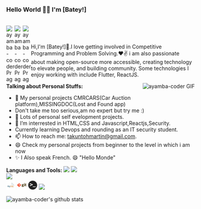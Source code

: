 ### Hello World 👋🏾 I'm [Batey!]

<br/>
<a href="https://api.whatsapp.com/send?phone=+237670397658" >
<img align="left" alt="ayamba-coder Prag" width="22px" src="https://cdn.jsdelivr.net/npm/simple-icons@v3/icons/whatsapp.svg" />
</a>
<a href="https://twitter.com/DariusCoder">
<img align="left" alt="ayamba-coder Prag" width="22px" src="https://cdn.jsdelivr.net/npm/simple-icons@v3/icons/linkedin.svg" />
</a>
<a href="https://twitter.com/DariusCoder">
<img align="left" alt="ayamba-coder Prag" width="22px" src="https://cdn.jsdelivr.net/npm/simple-icons@v3/icons/twitter.svg" />
</a>
<br />

<br />

Hi,I'm [Batey!]🙌.I love getting involved in Competitive Programming and Problem Solving.❤✌ i am also passionate about making open-source more accessible, creating technology to elevate people, and building community. Some technologies I enjoy working with include Flutter, ReactJS.

<img align="right" alt="ayamba-coder GIF" src="https://media.giphy.com/media/L1R1tvI9svkIWwpVYr/giphy.gif" />

**Talking about Personal Stuffs:**
- 🔭 My personal projects CMRCARS(Car Auction platform),MISSINGDOC(Lost and Found app)
- Don't take me too serious,am no expert but try me :)
- 🌱 Lots of personal self evelopment projects.
- 🤔 I’m interrested in HTML,CSS and Javascript,Reactjs,Security.
- Currently learning Devops and rounding as an IT security student.
- 📫 How to reach me: takuntohmartin@gmail.com.
- 😄 Check my personal projects from beginner to the level in which i am now
- ✨ I Also speak French. 😄 "Hello Monde"

**Languages and Tools:**
<code><img height="30" src="https://cdn.icon-icons.com/icons2/2108/PNG/512/javascript_icon_130900.png"></code>
<code><img height="30" src="https://camo.githubusercontent.com/cd4f6f29ed0f1380ac3e56c3b8fa67f019f0db2f/687474703a2f2f73616368696e63686f7072612e636f6465732f44657669436f6e2f69636f6e732f6e6f64656a732f6e6f64656a732d6f726967696e616c2d776f72646d61726b2e737667"></code>
<code>
  <img height="25" src="https://camo.githubusercontent.com/6be3646ce76e40755a02311173db81cfdb506cbf/687474703a2f2f73616368696e63686f7072612e636f6465732f44657669436f6e2f69636f6e732f68746d6c352f68746d6c352d6f726967696e616c2d776f72646d61726b2e737667">
</code>
<code><img height="25" src="https://raw.githubusercontent.com/github/explore/80688e429a7d4ef2fca1e82350fe8e3517d3494d/topics/mysql/mysql.png"></code>
<code><img height="25" src="https://raw.githubusercontent.com/github/explore/80688e429a7d4ef2fca1e82350fe8e3517d3494d/topics/git/git.png"></code>
<code><img height="25" src="https://raw.githubusercontent.com/github/explore/80688e429a7d4ef2fca1e82350fe8e3517d3494d/topics/terminal/terminal.png"></code>
<code><img height="25" src="https://cdn.jsdelivr.net/npm/simple-icons@3.7.0/icons/eleventy.svg"></code>

![ayamba-coder's github stats](https://github-readme-stats.vercel.app/api?username=ayamba-coder&show_icons=true&hide_border=true)
